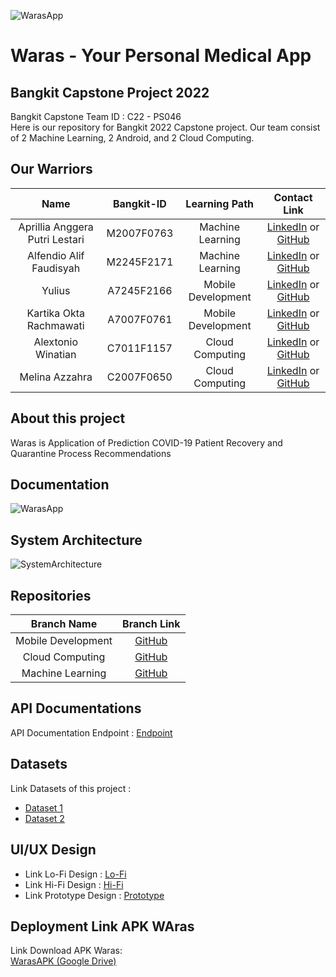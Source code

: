 ![WarasApp](https://github.com/yuliusius1/waras-bangkit-capstone-2022/blob/main/assets/logo.jpg)

# Waras - Your Personal Medical App

## Bangkit Capstone Project 2022

Bangkit Capstone Team ID : C22 - PS046 <br>
Here is our repository for Bangkit 2022 Capstone project. Our team consist of 2 Machine Learning, 2 Android, and 2 Cloud Computing.

## Our Warriors

|              Name              | Bangkit-ID |   Learning Path    |                                                       Contact Link                                                       |
| :----------------------------: | :--------: | :----------------: | :----------------------------------------------------------------------------------------------------------------------: |
| Aprillia Anggera Putri Lestari | M2007F0763 |  Machine Learning  |            [LinkedIn](https://www.linkedin.com/in/aprillia-anggera/) or [GitHub](https://github.com/anggera)             |
|    Alfendio Alif Faudisyah     | M2245F2171 |  Machine Learning  |                [LinkedIn](https://www.linkedin.com/in/alfendio/) or [GitHub](https://github.com/alfendio)                |
|             Yulius             | A7245F2166 | Mobile Development |              [LinkedIn](https://www.linkedin.com/in/natyulius/) or [GitHub](https://github.com/yuliusius1)               |
|    Kartika Okta Rachmawati     | A7007F0761 | Mobile Development |    [LinkedIn](https://www.linkedin.com/in/tikaa-undefined-3b1090237/) or [GitHub](https://github.com/kartikaokta123)     |
|       Alextonio Winatian       | C7011F1157 |  Cloud Computing   | [LinkedIn](https://www.linkedin.com/in/alextonio-winatian-168b67236/) or [GitHub](https://github.com/Alextonio-Winatian) |
|         Melina Azzahra         | C2007F0650 |  Cloud Computing   |        [LinkedIn](https://www.linkedin.com/in/melina-azzahra-212399201/) or [GitHub](https://github.com/nmelinaa)        |

## About this project

Waras is Application of Prediction COVID-19 Patient Recovery and Quarantine Process Recommendations

## Documentation

![WarasApp](https://github.com/yuliusius1/waras-bangkit-capstone-2022/blob/main/assets/documentation.jpg)

## System Architecture

![SystemArchitecture](https://github.com/yuliusius1/waras-bangkit-capstone-2022/blob/main/assets/waras_architecture.jpg)

## Repositories

|    Branch Name     |                                      Branch Link                                      |
| :----------------: | :-----------------------------------------------------------------------------------: |
| Mobile Development | [GitHub](https://github.com/yuliusius1/waras-bangkit-capstone-2022/tree/android-dev1) |
|  Cloud Computing   |   [GitHub](https://github.com/yuliusius1/waras-bangkit-capstone-2022/tree/cc-dev1)    |
|  Machine Learning  |    [GitHub](https://github.com/yuliusius1/waras-bangkit-capstone-2022/tree/ml-dev)    |

## API Documentations

API Documentation Endpoint : [Endpoint](https://documenter.getpostman.com/view/21187908/Uz5CLHqp)

## Datasets

Link Datasets of this project :

- [Dataset 1](https://github.com/saadidrees/dataset_covid_19_symptoms/blob/master/dataset_symps_covid19.csv)
- [Dataset 2](https://github.com/yuliusius1/waras-bangkit-capstone-2022/blob/ml-dev/Dataset/dataset_kuesioner_1.csv)

## UI/UX Design

- Link Lo-Fi Design : [Lo-Fi](https://www.figma.com/file/E3FdMv9JI6ztkQxKpM5VH7/Capstone-Project?node-id=0%3A1)
- Link Hi-Fi Design : [Hi-Fi](https://www.figma.com/file/E3FdMv9JI6ztkQxKpM5VH7/Capstone-Project?node-id=109%3A93)
- Link Prototype Design : [Prototype](https://www.figma.com/proto/E3FdMv9JI6ztkQxKpM5VH7/Capstone-Project?page-id=344%3A211&node-id=344%3A246&viewport=465%2C233%2C0.32&scaling=scale-down&starting-point-node-id=344%3A239)

## Deployment Link APK WAras
Link Download APK Waras:<br>
[WarasAPK (Google Drive)](https://drive.google.com/file/d/1TT83i5cgIjywD-TkX9S5FAONHVOdjDpY/view?usp=sharing)
